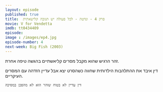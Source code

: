 ```yaml
---
layout: episode
published: true
title: 	פרק 4 - ונדטה - לכל פעולה יש תגובה קלישאתית
movie: V for Vendetta
imdb: tt0434409
episode: 
image : /images/ep4.jpg
episode-number: 4
next-week: Big Fish (2003)
---
```

זהר הרגיש שהוא מקבל מסרים קליאשתיים בהגשה טיפה אחרת.

דין איבד את ההתלהבות הילדותית שחווה כשהסרט יצא אבל עדיין הזדהה עם המסרים העיקריים.

`
דין עדיין לא בטוח שזהר הוא לא מהפכן במסיכה
`
